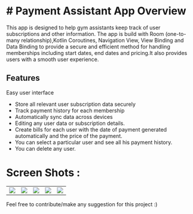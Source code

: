 # # Payment Assistant App Overview

This app is designed to help gym assistants keep track of user subscriptions and other information. The app is build with Room (one-to-many relationship),Kotlin Coroutines, Navigation View, View Binding and Data Binding to provide a secure and efficient method for handling memberships including start dates, end dates and pricing.It also provides users with a smooth user experience. 

## Features 
Easy user interface 
- Store all relevant user subscription data securely 
- Track payment history for each membership 
- Automatically sync data across devices
- Editing any user data or subscription details.
- Create bills for each user with the date of payment generated automatically and the price of the payment.
- You can select a particular user and see all his payment history.
- You can delete any user.

# Screen Shots :

<table align="center">
  <tr>
    <td> 
      <img src ="https://user-images.githubusercontent.com/52071472/219983214-2fbfeaaf-4e73-4507-8b5b-78ff8e3a043b.jpg"/>
    </td>
    <td>
      <img src ="https://user-images.githubusercontent.com/52071472/219983220-3faa1377-5518-4c3e-91e2-30369c603417.jpg"/>
    </td>
    <td>
      <img src ="https://user-images.githubusercontent.com/52071472/219983225-798b14a2-1eb1-4fee-945a-0f6f82fd117c.jpg"/>
    </td>
    <td>
      <img src ="https://user-images.githubusercontent.com/52071472/219983228-94764bfa-2ad2-4efe-a67d-6883ced2de6f.jpg"/>
    </td>
    <td>
      <img src ="https://user-images.githubusercontent.com/52071472/220186112-56259dec-437d-48c4-96cb-5aafd4419b89.jpg"/>
    </td>
  </tr>
</table>

Feel free to contribute/make any suggestion for this project :)
